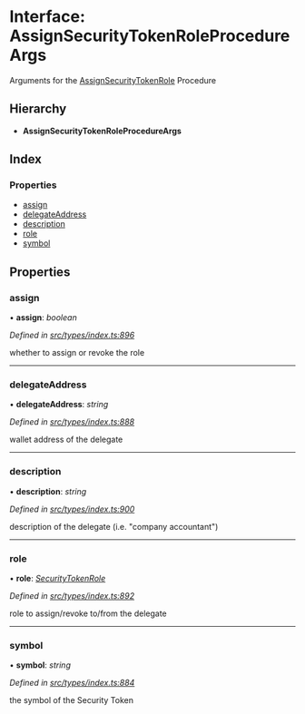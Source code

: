 # Interface: AssignSecurityTokenRoleProcedureArgs

Arguments for the [AssignSecurityTokenRole](../enums/_types_index_.proceduretype.md#assignsecuritytokenrole) Procedure

## Hierarchy

* **AssignSecurityTokenRoleProcedureArgs**

## Index

### Properties

* [assign](_types_index_.assignsecuritytokenroleprocedureargs.md#assign)
* [delegateAddress](_types_index_.assignsecuritytokenroleprocedureargs.md#delegateaddress)
* [description](_types_index_.assignsecuritytokenroleprocedureargs.md#description)
* [role](_types_index_.assignsecuritytokenroleprocedureargs.md#role)
* [symbol](_types_index_.assignsecuritytokenroleprocedureargs.md#symbol)

## Properties

###  assign

• **assign**: *boolean*

*Defined in [src/types/index.ts:896](https://github.com/PolymathNetwork/polymath-sdk/blob/550676f/src/types/index.ts#L896)*

whether to assign or revoke the role

___

###  delegateAddress

• **delegateAddress**: *string*

*Defined in [src/types/index.ts:888](https://github.com/PolymathNetwork/polymath-sdk/blob/550676f/src/types/index.ts#L888)*

wallet address of the delegate

___

###  description

• **description**: *string*

*Defined in [src/types/index.ts:900](https://github.com/PolymathNetwork/polymath-sdk/blob/550676f/src/types/index.ts#L900)*

description of the delegate (i.e. "company accountant")

___

###  role

• **role**: *[SecurityTokenRole](../enums/_types_index_.securitytokenrole.md)*

*Defined in [src/types/index.ts:892](https://github.com/PolymathNetwork/polymath-sdk/blob/550676f/src/types/index.ts#L892)*

role to assign/revoke to/from the delegate

___

###  symbol

• **symbol**: *string*

*Defined in [src/types/index.ts:884](https://github.com/PolymathNetwork/polymath-sdk/blob/550676f/src/types/index.ts#L884)*

the symbol of the Security Token
